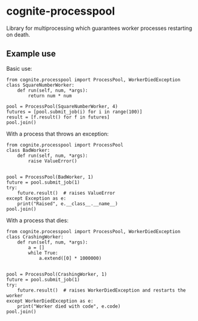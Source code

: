 # cognite-processpool
Library for multiprocessing which guarantees worker processes restarting on death.

## Example use
Basic use:    
    
    from cognite.processpool import ProcessPool, WorkerDiedException    
    class SquareNumberWorker:
        def run(self, num, *args):
            return num * num

    pool = ProcessPool(SquareNumberWorker, 4)
    futures = [pool.submit_job(i) for i in range(100)]
    result = [f.result() for f in futures]
    pool.join()


With a process that throws an exception:

    from cognite.processpool import ProcessPool
    class BadWorker:
        def run(self, num, *args):
            raise ValueError()
    
    
    pool = ProcessPool(BadWorker, 1)
    future = pool.submit_job(1)
    try:
        future.result()  # raises ValueError
    except Exception as e:
        print("Raised", e.__class__.__name__)
    pool.join()

With a process that dies:

    from cognite.processpool import ProcessPool, WorkerDiedException
    class CrashingWorker:
        def run(self, num, *args):
            a = []
            while True:
                a.extend([0] * 1000000)
    
    
    pool = ProcessPool(CrashingWorker, 1)
    future = pool.submit_job(1)
    try:
        future.result()  # raises WorkerDiedException and restarts the worker
    except WorkerDiedException as e:
        print("Worker died with code", e.code)
    pool.join()


